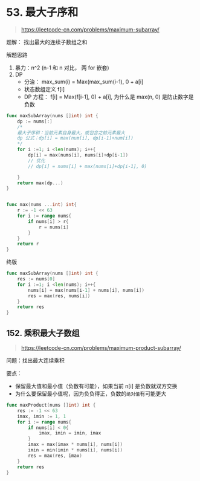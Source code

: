 # 53. 最大子序和

> https://leetcode-cn.com/problems/maximum-subarray/

题解： 找出最大的连续子数组之和

解题思路

1. 暴力：n^2 (n-1 和 n 对比， 两 for 嵌套)
2. DP
   - 分治： max_sum(i) = Max(max_sum(i-1), 0 + a[i]
   - 状态数组定义 f[i]
   - DP 方程： f[i] = Max(f[i-1], 0) + a[i], 为什么是 max(n, 0) 是防止数字是负数

```go
func maxSubArray(nums []int) int {
    dp := nums[:]
    /*
    最大子序和：当前元素自身最大，或包含之前元素最大
    dp 公式：dp[i] = max(num[i], dp[i-1]+num[i])
    */
    for i :=1; i <len(nums); i++{
        dp[i] = max(nums[i], nums[i]+dp[i-1])
        // 优化
        // dp[i] = nums[i] + max(nums[i]+dp[i-1], 0)

    }
    return max(dp...)
}


func max(nums ...int) int{
    r := -1 << 63
    for i := range nums{
        if nums[i] > r{
            r = nums[i]
        }
    }
    return r
}
```

终版

```go
func maxSubArray(nums []int) int {
    res := nums[0]
    for i :=1; i <len(nums); i++{
        nums[i] = max(nums[i-1] + nums[i], nums[i])
        res = max(res, nums[i])
    }
    return res
}
```

## 152. 乘积最大子数组

> https://leetcode-cn.com/problems/maximum-product-subarray/

问题：找出最大连续乘积

要点：

- 保留最大值和最小值（负数有可能），如果当前 n[i] 是负数就双方交换
- 为什么要保留最小值呢，因为负负得正，负数的`绝对值`有可能更大

```go
func maxProduct(nums []int) int {
    res := -1 << 63
    imax, imin := 1, 1
    for i := range nums{
        if nums[i] < 0{
            imax, imin = imin, imax
        }
        imax = max(imax * nums[i], nums[i])
        imin = min(imin * nums[i], nums[i])
        res = max(res, imax)
    }
    return res
}
```
